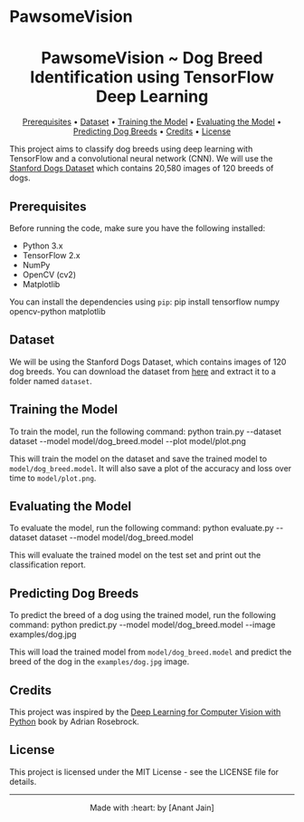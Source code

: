 # PawsomeVision
<h1 align="center">PawsomeVision ~ Dog Breed Identification using TensorFlow Deep Learning</h1>

<!-- <p align="center">
  <a href="https://user-images.githubusercontent.com/60153018/109568977-54aa2a00-7aee-11eb-8b1d-67016ccac551.png">
    <img width="600" src="https://user-images.githubusercontent.com/60153018/109568977-54aa2a00-7aee-11eb-8b1d-67016ccac551.png">
  </a>
</p> -->

<p align="center">
  <a href="#prerequisites">Prerequisites</a> •
  <a href="#dataset">Dataset</a> •
  <a href="#training-the-model">Training the Model</a> •
  <a href="#evaluating-the-model">Evaluating the Model</a> •
  <a href="#predicting-dog-breeds">Predicting Dog Breeds</a> •
  <a href="#credits">Credits</a> •
  <a href="#license">License</a>
</p>

This project aims to classify dog breeds using deep learning with TensorFlow and a convolutional neural network (CNN). We will use the [Stanford Dogs Dataset](http://vision.stanford.edu/aditya86/ImageNetDogs/) which contains 20,580 images of 120 breeds of dogs.

## Prerequisites

Before running the code, make sure you have the following installed:

- Python 3.x
- TensorFlow 2.x
- NumPy
- OpenCV (cv2)
- Matplotlib

You can install the dependencies using `pip`:
pip install tensorflow numpy opencv-python matplotlib


## Dataset

We will be using the Stanford Dogs Dataset, which contains images of 120 dog breeds. You can download the dataset from [here](http://vision.stanford.edu/aditya86/ImageNetDogs/) and extract it to a folder named `dataset`.

## Training the Model

To train the model, run the following command:
python train.py --dataset dataset --model model/dog_breed.model --plot model/plot.png


This will train the model on the dataset and save the trained model to `model/dog_breed.model`. It will also save a plot of the accuracy and loss over time to `model/plot.png`.

## Evaluating the Model

To evaluate the model, run the following command:
python evaluate.py --dataset dataset --model model/dog_breed.model


This will evaluate the trained model on the test set and print out the classification report.

## Predicting Dog Breeds

To predict the breed of a dog using the trained model, run the following command:
python predict.py --model model/dog_breed.model --image examples/dog.jpg


This will load the trained model from `model/dog_breed.model` and predict the breed of the dog in the `examples/dog.jpg` image.

## Credits

This project was inspired by the [Deep Learning for Computer Vision with Python](https://www.pyimagesearch.com/deep-learning-computer-vision-python-book/) book by Adrian Rosebrock.

## License

This project is licensed under the MIT License - see the LICENSE file for details.

---
<p align="center">
  Made with :heart: by [Anant Jain]
</p>



